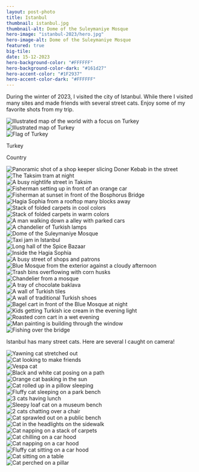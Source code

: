 ```yaml
---
layout: post-photo
title: Istanbul
thumbnail: istanbul.jpg
thumbnail-alt: Dome of the Suleymaniye Mosque
hero-image: "istanbul-2023/hero.jpg"
hero-image-alt: Dome of the Suleymaniye Mosque
featured: true
big-tile:
date: 15-12-2023
hero-background-color: "#FFFFFF"
hero-background-color-dark: "#161d27"
hero-accent-color: "#1F2937"
hero-accent-color-dark: "#FFFFFF"
---
```


During the winter of 2023, I visited the city of Istanbul. While there I visited many sites and made friends with several street cats. Enjoy some of my favorite shots from my trip.

<!-- TODO should this be a component?? -->
<div class="grid-x grid-margin-x grid-margin-y">
  <div class="grid-x cell">
    <div class="map-container cell grid-x">
      <img class="map" src="../img/photography/istanbul-2023//worldmap-turkey.svg" alt="Illustrated map of the world with a focus on Turkey">
      <div class="detail cell small-12 medium-shrink">
        <div class="detailed-map cell">
          <img src="../img/photography/istanbul-2023/mapdetail-turkey.svg" alt="Illustrated map of Turkey">
        </div>
        <div class="detail-footer cell grid-x align-middle">
          <div class="cell small-2 medium-shrink flag-wrapper">
            <img src="../img/photography/flags/turkey.svg" alt="Flag of Turkey">
          </div>
          <div class="cell shrink text-wrapper">
            <p class="country-name">Turkey</p>
            <p class="country-label">Country</p>
          </div>
        </div>
      </div>
    </div>
  </div>
</div>

<div class="grid-x grid-margin-x grid-margin-y">
  <div class="cell">
    <img src="/img/photography/istanbul-2023/doner.jpg" alt="Panoramic shot of a shop keeper slicing Doner Kebab in the street">
  </div>
  <div class="cell medium-6">
    <img src="/img/photography/istanbul-2023/taksim-tram.jpg" alt="The Taksim tram at night">
  </div>
  <div class="cell medium-6">
    <img src="/img/photography/istanbul-2023/taksim-busy.jpg" alt="A busy nightlife street in Taksim">
  </div>
  <div class="cell medium-6">
    <img src="/img/photography/istanbul-2023/orange-fisher.jpg" alt="Fisherman setting up in front of an orange car">
  </div>
  <div class="cell medium-6">
    <img src="/img/photography/istanbul-2023/sunset-fisher.jpg" alt="Fisherman at sunset in front of the Bosphorus Bridge">
  </div>
  <div class="cell">
    <img src="/img/photography/istanbul-2023/hagia-sophia.jpg" alt="Hagia Sophia from a rooftop many blocks away">
  </div>

  <div class="cell medium-6">
    <img src="/img/photography/istanbul-2023/carpet-cool.jpg" alt="Stack of folded carpets in cool colors">
  </div>
  <div class="cell medium-6">
    <img src="/img/photography/istanbul-2023/carpet-warm.jpg" alt="Stack of folded carpets in warm colors">
  </div>
  <div class="cell">
    <img src="/img/photography/istanbul-2023/alley.jpg" alt="A man walking down a alley with parked cars">
  </div>
  <div class="cell medium-6">
    <img src="/img/photography/istanbul-2023/lamps.jpg" alt="A chandelier of Turkish lamps">
  </div>
  <div class="cell medium-6">
    <img src="/img/photography/istanbul-2023/suleymaniye-mosque-domes.jpg" alt="Dome of the Suleymaniye Mosque">
  </div>
  <div class="cell medium-6">
    <img src="/img/photography/istanbul-2023/taxi-jam.jpg" alt="Taxi jam in Istanbul">
  </div>
  <div class="cell medium-6">
    <img src="/img/photography/istanbul-2023/spice-market.jpg" alt="Long hall of the Spice Bazaar">
  </div>
  <div class="cell medium-6">
    <img src="/img/photography/istanbul-2023/hagia-sophia-inside.jpg" alt="Inside the Hagia Sophia">
  </div>
  <div class="cell medium-6">
    <img src="/img/photography/istanbul-2023/shops.jpg" alt="A busy street of shops and patrons">
  </div>
  <div class="cell">
    <img src="/img/photography/istanbul-2023/blue-mosque.jpg" alt="Blue Mosque from the exterior against a cloudy afternoon">
  </div>
  <div class="cell medium-6">
    <img src="/img/photography/istanbul-2023/corn-husks.jpg" alt="Trash bins overflowing with corn husks">
  </div>
  <div class="cell medium-6">
    <img src="/img/photography/istanbul-2023/lights.jpg" alt="Chandelier from a mosque">
  </div>
  <div class="cell medium-6">
    <img src="/img/photography/istanbul-2023/chocolate-baklava.jpg" alt="A tray of chocolate baklava">
  </div>
  <div class="cell medium-6">
    <img src="/img/photography/istanbul-2023/tiles.jpg" alt="A wall of Turkish tiles">
  </div>
  <div class="cell">
    <img src="/img/photography/istanbul-2023/shoes.jpg" alt="A wall of traditional Turkish shoes">
  </div>
  <div class="cell medium-6">
    <img src="/img/photography/istanbul-2023/bagel-cart.jpg" alt="Bagel cart in front of the Blue Mosque at night">
  </div>
  <div class="cell medium-6">
    <img src="/img/photography/istanbul-2023/ice-cream.jpg" alt="Kids getting Turkish ice cream in the evening light">
  </div>
  <div class="cell">
    <img src="/img/photography/istanbul-2023/corn-cart.jpg" alt="Roasted corn cart in a wet evening">
  </div>
  <div class="cell medium-6">
    <img src="/img/photography/istanbul-2023/painting.jpg" alt="Man painting is building through the window">
  </div>
  <div class="cell medium-6">
    <img src="/img/photography/istanbul-2023/neon-fisher.jpg" alt="Fishing over the bridge">
  </div>
</div>

Istanbul has many street cats. Here are several I caught on camera!

<div class="grid-x grid-margin-x grid-margin-y">
  <div class="cell small-6 medium-4">
    <img src="/img/photography/istanbul-2023/cats/cat1.jpg" alt="Yawning cat stretched out">
  </div>
  <div class="cell small-6 medium-4">
    <img src="/img/photography/istanbul-2023/cats/cat2.jpg" alt="Cat looking to make friends">
  </div>
  <div class="cell small-6 medium-4">
    <img src="/img/photography/istanbul-2023/cats/cat3.jpg" alt="Vespa cat">
  </div>
  <div class="cell small-6 medium-4">
    <img src="/img/photography/istanbul-2023/cats/cat4.jpg" alt="Black and white cat posing on a path">
  </div>
  <div class="cell small-6 medium-4">
    <img src="/img/photography/istanbul-2023/cats/cat5.jpg" alt="Orange cat basking in the sun">
  </div>
  <div class="cell small-6 medium-4">
    <img src="/img/photography/istanbul-2023/cats/cat6.jpg" alt="Cat rolled up in a pillow sleeping">
  </div>
  <div class="cell small-6 medium-4">
    <img src="/img/photography/istanbul-2023/cats/cat7.jpg" alt="Fluffy cat sleeping on a park bench">
  </div>
  <div class="cell small-6 medium-4">
    <img src="/img/photography/istanbul-2023/cats/cat8.jpg" alt="3 cats having lunch">
  </div>
  <div class="cell small-6 medium-4">
    <img src="/img/photography/istanbul-2023/cats/cat9.jpg" alt="Sleepy loaf cat on a museum bench">
  </div>
  <div class="cell small-6 medium-4">
    <img src="/img/photography/istanbul-2023/cats/cat10.jpg" alt="2 cats chatting over a chair">
  </div>
  <div class="cell small-6 medium-4">
    <img src="/img/photography/istanbul-2023/cats/cat11.jpg" alt="Cat sprawled out on a public bench">
  </div>
  <div class="cell small-6 medium-4">
    <img src="/img/photography/istanbul-2023/cats/cat16.jpg" alt="Cat in the headlights on the sidewalk">
  </div>
  <div class="cell small-6 medium-4">
    <img src="/img/photography/istanbul-2023/cats/cat12.jpg" alt="Cat napping on a stack of carpets">
  </div>
  <div class="cell small-6 medium-4">
    <img src="/img/photography/istanbul-2023/cats/cat15.jpg" alt="Cat chilling on a car hood">
  </div>
  <div class="cell small-6 medium-4">
    <img src="/img/photography/istanbul-2023/cats/cat13.jpg" alt="Cat napping on a car hood">
  </div>
  <div class="cell small-6 medium-4">
    <img src="/img/photography/istanbul-2023/cats/cat14.jpg" alt="Fluffy cat sitting on a car hood">
  </div>
  <div class="cell small-6 medium-4">
    <img src="/img/photography/istanbul-2023/cats/cat17.jpg" alt="Cat sitting on a table">
  </div>
  <div class="cell small-6 medium-4">
    <img src="/img/photography/istanbul-2023/cats/cat18.jpg" alt="Cat perched on a pillar">
  </div>
</div>